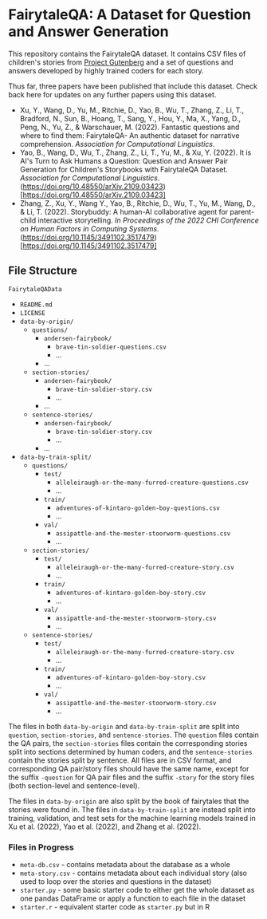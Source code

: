 # FairytaleQA: A Dataset for Question and Answer Generation

This repository contains the FairytaleQA dataset. It contains CSV files of children's stories from [Project Gutenberg](https://www.gutenberg.org/) and a set of questions and answers developed by highly trained coders for each story. 

Thus far, three papers have been published that include this dataset. Check back here for updates on any further papers using this dataset.

- Xu, Y., Wang, D., Yu, M., Ritchie, D., Yao, B., Wu, T., Zhang, Z., Li, T., Bradford, N., Sun, B., Hoang, T., Sang, Y., Hou, Y., Ma, X., Yang, D., Peng, N., Yu, Z., & Warschauer, M. (2022). Fantastic questions and where to find them: FairytaleQA- An authentic dataset for narrative comprehension. *Association for Computational Linguistics*.
- Yao, B., Wang, D., Wu, T., Zhang, Z., Li, T., Yu, M., & Xu, Y. (2022). It is AI's Turn to Ask Humans a Question: Question and Answer Pair Generation for Children's Storybooks with FairytaleQA Dataset. *Association for Computational Linguistics*. (https://doi.org/10.48550/arXiv.2109.03423)[https://doi.org/10.48550/arXiv.2109.03423]
- Zhang, Z., Xu, Y., Wang Y., Yao, B., Ritchie, D., Wu, T., Yu, M., Wang, D., & Li, T. (2022). Storybuddy: A human-AI collaborative agent for parent-child interactive storytelling. *In Proceedings of the 2022 CHI Conference on Human Factors in Computing Systems*. (https://doi.org/10.1145/3491102.3517479)[https://doi.org/10.1145/3491102.3517479]

## File Structure

`FairytaleQAData`
- `README.md`
- `LICENSE`
- `data-by-origin/`
  - `questions/`
    - `andersen-fairybook/`
      - `brave-tin-soldier-questions.csv`
      - ...
    - ...
  - `section-stories/`
    - `andersen-fairybook/`
      - `brave-tin-soldier-story.csv`
      - ...
    - ...
  - `sentence-stories/`
    - `andersen-fairybook/`
      - `brave-tin-soldier-story.csv`
      - ...
    - ...
- `data-by-train-split/`
  - `questions/`
    - `test/`
      - `alleleiraugh-or-the-many-furred-creature-questions.csv`
      - ...
    - `train/`
      - `adventures-of-kintaro-golden-boy-questions.csv`
      - ...
    - `val/`
      - `assipattle-and-the-mester-stoorworm-questions.csv`
      - ...
  - `section-stories/`
    - `test/`
      - `alleleiraugh-or-the-many-furred-creature-story.csv`
      - ...
    - `train/`
      - `adventures-of-kintaro-golden-boy-story.csv`
      - ...
    - `val/`
      - `assipattle-and-the-mester-stoorworm-story.csv`
      - ...
  - `sentence-stories/`
    - `test/`
      - `alleleiraugh-or-the-many-furred-creature-story.csv`
      - ...
    - `train/`
      - `adventures-of-kintaro-golden-boy-story.csv`
      - ...
    - `val/`
      - `assipattle-and-the-mester-stoorworm-story.csv`
      - ...

The files in both `data-by-origin` and `data-by-train-split` are split into `question`, `section-stories`, and `sentence-stories`. The `question` files contain the QA pairs, the `section-stories` files contain the corresponding stories split into sections determined by human coders, and the `sentence-stories` contain the stories split by sentence. All files are in CSV format, and corresponding QA pair/story files should have the same name, except for the suffix `-question` for QA pair files and the suffix `-story` for the story files (both section-level and sentence-level). 

The files in `data-by-origin` are also split by the book of fairytales that the stories were found in. The files in `data-by-train-split` are instead split into training, validation, and test sets for the machine learning models trained in Xu et al. (2022), Yao et al. (2022), and Zhang et al. (2022).

### Files in Progress
- `meta-db.csv` - contains metadata about the database as a whole
- `meta-story.csv` - contains metadata about each individual story (also used to loop over the stories and questions in the dataset)
- `starter.py` - some basic starter code to either get the whole dataset as one pandas DataFrame or apply a function to each file in the dataset
- `starter.r` - equivalent starter code as `starter.py` but in R